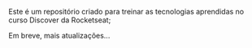 Este é um repositório criado para treinar as tecnologias aprendidas no curso Discover da Rocketseat;

Em breve, mais atualizações...